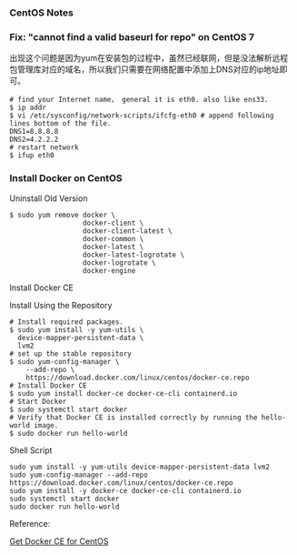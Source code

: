 ### CentOS Notes



### Fix: "cannot find a valid baseurl for repo" on CentOS 7

出现这个问题是因为yum在安装包的过程中，虽然已经联网，但是没法解析远程包管理库对应的域名，所以我们只需要在网络配置中添加上DNS对应的ip地址即可。

```shell
# find your Internet name， general it is eth0. also like ens33.
$ ip addr 
$ vi /etc/sysconfig/network-scripts/ifcfg-eth0 # append following lines bottom of the file.
DNS1=8.8.8.8
DNS2=4.2.2.2
# restart network
$ ifup eth0
```



### Install Docker on CentOS

Uninstall Old Version

```shell
$ sudo yum remove docker \
                  docker-client \
                  docker-client-latest \
                  docker-common \
                  docker-latest \
                  docker-latest-logrotate \
                  docker-logrotate \
                  docker-engine
```

Install Docker CE

Install Using the Repository

```shell
# Install required packages.
$ sudo yum install -y yum-utils \
  device-mapper-persistent-data \
  lvm2
# set up the stable repository
$ sudo yum-config-manager \
    --add-repo \
    https://download.docker.com/linux/centos/docker-ce.repo
# Install Docker CE
$ sudo yum install docker-ce docker-ce-cli containerd.io
# Start Docker
$ sudo systemctl start docker
# Verify that Docker CE is installed correctly by running the hello-world image.
$ sudo docker run hello-world
```

Shell Script

```shell
sudo yum install -y yum-utils device-mapper-persistent-data lvm2
sudo yum-config-manager --add-repo https://download.docker.com/linux/centos/docker-ce.repo
sudo yum install -y docker-ce docker-ce-cli containerd.io
sudo systemctl start docker
sudo docker run hello-world
```



Reference:

[Get Docker CE for CentOS](https://docs.docker.com/install/linux/docker-ce/centos/)